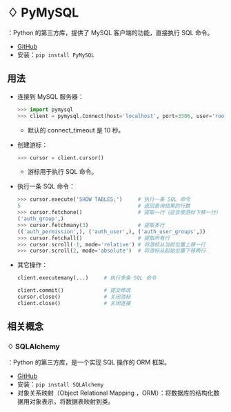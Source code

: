 # ♢ PyMySQL

：Python 的第三方库，提供了 MySQL 客户端的功能，直接执行 SQL 命令。
- [GitHub](https://github.com/PyMySQL/PyMySQL)
- 安装：`pip install PyMySQL`

## 用法

- 连接到 MySQL 服务器：
  ```py
  >>> import pymysql
  >>> client = pymysql.Connect(host='localhost', port=3306, user='root', passwd='******', db='db1', charset='utf8mb4')
  ```
  - 默认的 connect_timeout 是 10 秒。

- 创建游标：
  ```py
  >>> cursor = client.cursor()
  ```
  - 游标用于执行 SQL 命令。

- 执行一条 SQL 命令：
  ```py
  >>> cursor.execute('SHOW TABLES;')     # 执行一条 SQL 命令
  5                                      # 返回查询结果的行数
  >>> cursor.fetchone()                  # 提取一行（这会使游标下移一行）
  ('auth_group',)
  >>> cursor.fetchmany(3)                # 提取多行
  (('auth_permission',), ('auth_user',), ('auth_user_groups',))
  >>> cursor.fetchall()                  # 提取所有行
  >>> cursor.scroll(-1, mode='relative') # 将游标从当前位置上移一行
  >>> cursor.scroll(2, mode='absolute')  # 将游标从起始位置下移两行
  ```

- 其它操作：
  ```py
  client.executemany(...)     # 执行多条 SQL 命令

  client.commit()             # 提交修改
  cursor.close()              # 关闭游标
  client.close()              # 关闭连接
  ```

## 相关概念

### ♢ SQLAlchemy

：Python 的第三方库，是一个实现 SQL 操作的 ORM 框架。
- [GitHub](https://github.com/sqlalchemy/sqlalchemy)
- 安装：`pip install SQLAlchemy`
- 对象关系映射（Object Relational Mapping ，ORM）：将数据库的结构化数据用对象表示，将数据表映射到类。
